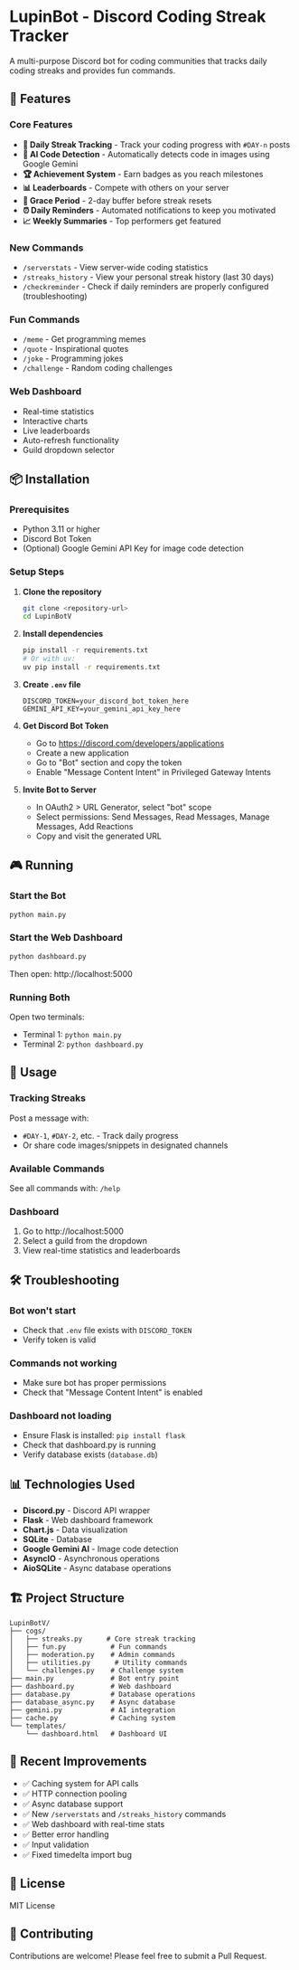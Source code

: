 # LupinBot - Discord Coding Streak Tracker

A multi-purpose Discord bot for coding communities that tracks daily coding streaks and provides fun commands.

## 🚀 Features

### Core Features
- **📅 Daily Streak Tracking** - Track your coding progress with `#DAY-n` posts
- **🤖 AI Code Detection** - Automatically detects code in images using Google Gemini
- **🏆 Achievement System** - Earn badges as you reach milestones
- **📊 Leaderboards** - Compete with others on your server
- **🧊 Grace Period** - 2-day buffer before streak resets
- **⏰ Daily Reminders** - Automated notifications to keep you motivated
- **📈 Weekly Summaries** - Top performers get featured

### New Commands
- `/serverstats` - View server-wide coding statistics
- `/streaks_history` - View your personal streak history (last 30 days)
- `/checkreminder` - Check if daily reminders are properly configured (troubleshooting)

### Fun Commands
- `/meme` - Get programming memes
- `/quote` - Inspirational quotes
- `/joke` - Programming jokes
- `/challenge` - Random coding challenges

### Web Dashboard
- Real-time statistics
- Interactive charts
- Live leaderboards
- Auto-refresh functionality
- Guild dropdown selector

## 📦 Installation

### Prerequisites
- Python 3.11 or higher
- Discord Bot Token
- (Optional) Google Gemini API Key for image code detection

### Setup Steps

1. **Clone the repository**
   ```bash
   git clone <repository-url>
   cd LupinBotV
   ```

2. **Install dependencies**
   ```bash
   pip install -r requirements.txt
   # Or with uv:
   uv pip install -r requirements.txt
   ```

3. **Create `.env` file**
   ```env
   DISCORD_TOKEN=your_discord_bot_token_here
   GEMINI_API_KEY=your_gemini_api_key_here
   ```

4. **Get Discord Bot Token**
   - Go to https://discord.com/developers/applications
   - Create a new application
   - Go to "Bot" section and copy the token
   - Enable "Message Content Intent" in Privileged Gateway Intents

5. **Invite Bot to Server**
   - In OAuth2 > URL Generator, select "bot" scope
   - Select permissions: Send Messages, Read Messages, Manage Messages, Add Reactions
   - Copy and visit the generated URL

## 🎮 Running

### Start the Bot
```bash
python main.py
```

### Start the Web Dashboard
```bash
python dashboard.py
```
Then open: http://localhost:5000

### Running Both
Open two terminals:
- Terminal 1: `python main.py`
- Terminal 2: `python dashboard.py`

## 🎯 Usage

### Tracking Streaks
Post a message with:
- `#DAY-1`, `#DAY-2`, etc. - Track daily progress
- Or share code images/snippets in designated channels

### Available Commands
See all commands with: `/help`

### Dashboard
1. Go to http://localhost:5000
2. Select a guild from the dropdown
3. View real-time statistics and leaderboards

## 🛠️ Troubleshooting

### Bot won't start
- Check that `.env` file exists with `DISCORD_TOKEN`
- Verify token is valid

### Commands not working
- Make sure bot has proper permissions
- Check that "Message Content Intent" is enabled

### Dashboard not loading
- Ensure Flask is installed: `pip install flask`
- Check that dashboard.py is running
- Verify database exists (`database.db`)

## 📊 Technologies Used

- **Discord.py** - Discord API wrapper
- **Flask** - Web dashboard framework
- **Chart.js** - Data visualization
- **SQLite** - Database
- **Google Gemini AI** - Image code detection
- **AsyncIO** - Asynchronous operations
- **AioSQLite** - Async database operations

## 🏗️ Project Structure

```
LupinBotV/
├── cogs/
│   ├── streaks.py      # Core streak tracking
│   ├── fun.py           # Fun commands
│   ├── moderation.py    # Admin commands
│   ├── utilities.py      # Utility commands
│   └── challenges.py    # Challenge system
├── main.py              # Bot entry point
├── dashboard.py         # Web dashboard
├── database.py          # Database operations
├── database_async.py    # Async database
├── gemini.py            # AI integration
├── cache.py             # Caching system
└── templates/
    └── dashboard.html   # Dashboard UI
```

## 🔧 Recent Improvements

- ✅ Caching system for API calls
- ✅ HTTP connection pooling
- ✅ Async database support
- ✅ New `/serverstats` and `/streaks_history` commands
- ✅ Web dashboard with real-time stats
- ✅ Better error handling
- ✅ Input validation
- ✅ Fixed timedelta import bug

## 📝 License

MIT License

## 🤝 Contributing

Contributions are welcome! Please feel free to submit a Pull Request.

